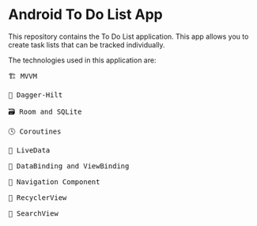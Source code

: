 # Android To Do List App
This repository contains the To Do List application. This app allows you to create task lists that can be tracked individually.

The technologies used in this application are:

<pre>
🏗 MVVM
<br>🚨 Dagger-Hilt
<br>🗃 Room and SQLite
<br>🕓 Coroutines
<br>🚀 LiveData
<br>🎨 DataBinding and ViewBinding
<br>📲 Navigation Component
<br>🎴 RecyclerView
<br>🔎 SearchView
</pre>

